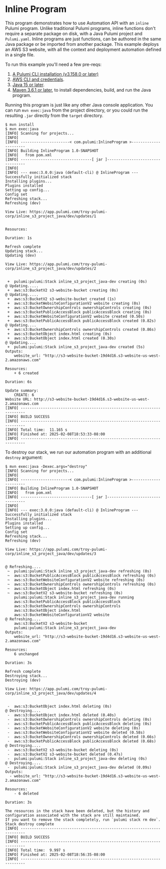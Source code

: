 # Inline Program

This program demonstrates how to use Automation API with an `inline` Pulumi program. Unlike traditional Pulumi programs, inline functions don't require a separate package on disk, with a Java Pulumi project and `Pulumi.yaml`. Inline programs are just functions, can be authored in the same Java package or be imported from another package. This example deploys an AWS S3 website, with all the context and deployment automation defined in a single file.

To run this example you'll need a few pre-reqs:
1. [A Pulumi CLI installation (v3.158.0 or later)](https://www.pulumi.com/docs/iac/get-started/aws/begin/#install-pulumi)
2. [AWS CLI and credentials](https://www.pulumi.com/docs/iac/get-started/aws/begin/#configure-pulumi-to-access-your-aws-account).
3. [Java 15 or later](https://www.oracle.com/java/technologies/downloads).
4. [Maven 3.6.1 or later](https://maven.apache.org/install.html), to install dependencies, build, and run the Java program.

Running this program is just like any other Java console application. You can run `mvn exec:java` from the project directory, or you could run the resulting `.jar` directly from the `target` directory.

```shell
$ mvn install
$ mvn exec:java
[INFO] Scanning for projects...
[INFO]
[INFO] ----------------------< com.pulumi:InlineProgram >----------------------
[INFO] Building InlineProgram 1.0-SNAPSHOT
[INFO]   from pom.xml
[INFO] --------------------------------[ jar ]---------------------------------
[INFO]
[INFO] --- exec:3.0.0:java (default-cli) @ InlineProgram ---
Successfully initialized stack
Installing plugins...
Plugins installed
Setting up config...
Config set
Refreshing stack...
Refreshing (dev)

View Live: https://app.pulumi.com/troy-pulumi-corp/inline_s3_project_java/dev/updates/1


Resources:

Duration: 1s

Refresh complete
Updating stack...
Updating (dev)

View Live: https://app.pulumi.com/troy-pulumi-corp/inline_s3_project_java/dev/updates/2


 +  pulumi:pulumi:Stack inline_s3_project_java-dev creating (0s)
@ Updating.....
 +  aws:s3:BucketV2 s3-website-bucket creating (0s)
@ Updating.....
 +  aws:s3:BucketV2 s3-website-bucket created (1s)
 +  aws:s3:BucketWebsiteConfigurationV2 website creating (0s)
 +  aws:s3:BucketOwnershipControls ownershipControls creating (0s)
 +  aws:s3:BucketPublicAccessBlock publicAccessBlock creating (0s)
 +  aws:s3:BucketWebsiteConfigurationV2 website created (0.50s)
 +  aws:s3:BucketPublicAccessBlock publicAccessBlock created (0.82s)
@ Updating....
 +  aws:s3:BucketOwnershipControls ownershipControls created (0.86s)
 +  aws:s3:BucketObject index.html creating (0s)
 +  aws:s3:BucketObject index.html created (0.30s)
@ Updating....
 +  pulumi:pulumi:Stack inline_s3_project_java-dev created (5s)
Outputs:
    website_url: "http://s3-website-bucket-19d4d16.s3-website-us-west-2.amazonaws.com"

Resources:
    + 6 created

Duration: 6s

Update summary:
    CREATE: 6
Website URL: http://s3-website-bucket-19d4d16.s3-website-us-west-2.amazonaws.com
[INFO] ------------------------------------------------------------------------
[INFO] BUILD SUCCESS
[INFO] ------------------------------------------------------------------------
[INFO] Total time:  11.165 s
[INFO] Finished at: 2025-02-08T18:53:33-08:00
[INFO] ------------------------------------------------------------------------
```

To destroy our stack, we run our automation program with an additional `destroy` argument:

```shell
$ mvn exec:java -Dexec.args="destroy"
[INFO] Scanning for projects...
[INFO]
[INFO] ----------------------< com.pulumi:InlineProgram >----------------------
[INFO] Building InlineProgram 1.0-SNAPSHOT
[INFO]   from pom.xml
[INFO] --------------------------------[ jar ]---------------------------------
[INFO]
[INFO] --- exec:3.0.0:java (default-cli) @ InlineProgram ---
Successfully initialized stack
Installing plugins...
Plugins installed
Setting up config...
Config set
Refreshing stack...
Refreshing (dev)

View Live: https://app.pulumi.com/troy-pulumi-corp/inline_s3_project_java/dev/updates/3


@ Refreshing....
 ~  pulumi:pulumi:Stack inline_s3_project_java-dev refreshing (0s)
 ~  aws:s3:BucketPublicAccessBlock publicAccessBlock refreshing (0s)
 ~  aws:s3:BucketWebsiteConfigurationV2 website refreshing (0s)
 ~  aws:s3:BucketOwnershipControls ownershipControls refreshing (0s)
 ~  aws:s3:BucketObject index.html refreshing (0s)
 ~  aws:s3:BucketV2 s3-website-bucket refreshing (0s)
    pulumi:pulumi:Stack inline_s3_project_java-dev running
    aws:s3:BucketPublicAccessBlock publicAccessBlock
    aws:s3:BucketOwnershipControls ownershipControls
    aws:s3:BucketObject index.html
    aws:s3:BucketWebsiteConfigurationV2 website
@ Refreshing....
    aws:s3:BucketV2 s3-website-bucket
    pulumi:pulumi:Stack inline_s3_project_java-dev
Outputs:
    website_url: "http://s3-website-bucket-19d4d16.s3-website-us-west-2.amazonaws.com"

Resources:
    6 unchanged

Duration: 3s

Refresh complete
Destroying stack...
Destroying (dev)

View Live: https://app.pulumi.com/troy-pulumi-corp/inline_s3_project_java/dev/updates/4


 -  aws:s3:BucketObject index.html deleting (0s)
@ Destroying....
 -  aws:s3:BucketObject index.html deleted (0.40s)
 -  aws:s3:BucketOwnershipControls ownershipControls deleting (0s)
 -  aws:s3:BucketPublicAccessBlock publicAccessBlock deleting (0s)
 -  aws:s3:BucketWebsiteConfigurationV2 website deleting (0s)
 -  aws:s3:BucketWebsiteConfigurationV2 website deleted (0.58s)
 -  aws:s3:BucketOwnershipControls ownershipControls deleted (0.66s)
 -  aws:s3:BucketPublicAccessBlock publicAccessBlock deleted (0.68s)
@ Destroying....
 -  aws:s3:BucketV2 s3-website-bucket deleting (0s)
 -  aws:s3:BucketV2 s3-website-bucket deleted (0.47s)
 -  pulumi:pulumi:Stack inline_s3_project_java-dev deleting (0s)
@ Destroying....
 -  pulumi:pulumi:Stack inline_s3_project_java-dev deleted (0.09s)
Outputs:
  - website_url: "http://s3-website-bucket-19d4d16.s3-website-us-west-2.amazonaws.com"

Resources:
    - 6 deleted

Duration: 3s

The resources in the stack have been deleted, but the history and configuration associated with the stack are still maintained.
If you want to remove the stack completely, run `pulumi stack rm dev`.
Stack destroy complete
[INFO] ------------------------------------------------------------------------
[INFO] BUILD SUCCESS
[INFO] ------------------------------------------------------------------------
[INFO] Total time:  9.997 s
[INFO] Finished at: 2025-02-08T18:56:35-08:00
[INFO] ------------------------------------------------------------------------
```
